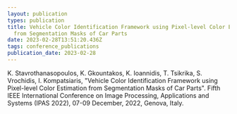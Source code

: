 ```yaml
---
layout: publication
types: publication
title: Vehicle Color Identification Framework using Pixel-level Color Estimation
  from Segmentation Masks of Car Parts
date: 2023-02-28T13:51:20.436Z
tags: conference_publications
publication_date: 2023-02-28
---
```

<!--StartFragment-->

K. Stavrothanasopoulos, K. Gkountakos, K. Ioannidis, T. Tsikrika, S. Vrochidis, I. Kompatsiaris, "Vehicle Color Identification Framework using Pixel-level Color Estimation from Segmentation Masks of Car Parts". Fifth IEEE International Conference on Image Processing, Applications and Systems (IPAS 2022), 07-09 December, 2022, Genova, Italy.

<!--EndFragment-->
